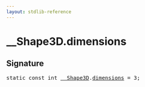 ```yaml
---
layout: stdlib-reference
---
```


# __Shape3D.dimensions

## Signature
<pre>
<span class='code_keyword'>static</span> <span class='code_keyword'>const</span> <span class="code_keyword">int</span> <a href="/stdlib-reference/types/0_shape3d-028/index" class="code_type">__Shape3D</a>.<a href="/stdlib-reference/types/0_shape3d-028/dimensions" class="code_var">dimensions</a> = 3;
</pre>

